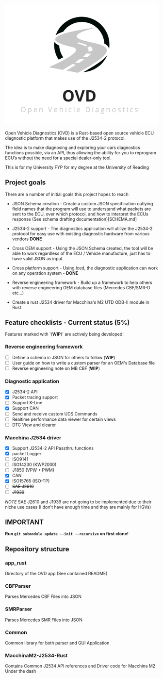 ![](app_rust/src/themes/img/logo.png)

Open Vehicle Diagnostics (OVD) is a Rust-based open source vehicle ECU diagnostic platform that makes use of the J2534-2 protocol.

The idea is to make diagnosing and exploring your cars diagnostics functions possible, via an API, thus allowing the ability for you to reprogram ECU’s without the need for a special dealer-only tool.

This is for my University FYP for my degree at the University of Reading

## Project goals

There are a number of initial goals this project hopes to reach: 

* JSON Schema creation - Create a custom JSON specification outlying field names that the program will use to understand what packets are sent to the ECU, over which protocol, and how to interpret the ECUs response (See schema drafting documentation)[SCHEMA.md]

* J2534-2 support - The diagnostics application will utilize the J2534-2 protocol for easy use with existing diagnostic hardware from various vendors **DONE**

* Cross OEM support - Using the JSON Schema created, the tool will be able to work regardless of the ECU / Vehicle manufacture, just has to have valid JSON as input

* Cross platform support - Using Iced, the diagnostic application can work on any operation system - **DONE**

* Reverse engineering framework - Build up a framework to help others with reverse engineering OEM database files (Mercedes CBF/SMR-D etc...)

* Create a rust J2534 driver for Macchina's M2 UTD ODB-II module in Rust

## Feature checklists - Current status (5%)
Features marked with '(**WIP**)' are actively being developed!
### Reverse engineering framework
- [ ] Define a schema in JSON for others to follow (**WIP**)
- [ ] User guide on how to write a custom parser for an OEM's Database file 
- [ ] Reverse engineering note on MB CBF (**WIP**)
### Diagnostic application
- [x] J2534-2 API
- [x] Packet tracing support
- [ ] Support K-Line 
- [x] Support CAN 
- [ ] Send and receive custom UDS Commands
- [ ] Realtime performance data viewer for certain views
- [ ] DTC View and clearer
### Macchina J2534 driver
- [x] Support J2534-2 API Passthru functions
- [x] packet Logger
- [ ] ISO9141
- [ ] ISO14230 (KWP2000)
- [ ] J1850 (VPW + PWM)
- [x] CAN
- [x] ISO15765 (ISO-TP)
- [ ] ~~SAE J2610~~
- [ ] ~~J1939~~

*NOTE* SAE J2610 and J1939 are not going to be implemented due to their niche use cases  (I don't have enough time and they are mainly for HGVs)

## IMPORTANT
**Run `git submodule update --init --recursive` on first clone!**

## Repository structure

### app_rust
Directory of the OVD app (See contained README)

### CBFParser
Parses Mercedes CBF Files into JSON

### SMRParser
Parses Mercedes SMR Files into JSON

### Common
Common library for both parser and GUI Application

### MacchinaM2-J2534-Rust
Contains Common J2534 API references and Driver code for Macchina M2 Under the dash
